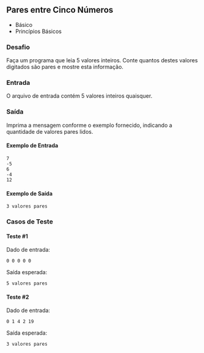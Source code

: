 ## Pares entre Cinco Números
* Básico
* Princípios Básicos

### Desafio
Faça um programa que leia 5 valores inteiros. Conte quantos destes valores digitados são pares e mostre esta informação.

### Entrada
O arquivo de entrada contém 5 valores inteiros quaisquer.

### Saída
Imprima a mensagem conforme o exemplo fornecido, indicando a quantidade de valores pares lidos.


#### Exemplo de Entrada	
~~~~
7
-5
6
-4
12
~~~~

#### Exemplo de Saída
~~~~
3 valores pares
~~~~

### Casos de Teste

#### Teste #1

Dado de entrada:
~~~~
0 0 0 0 0
~~~~
Saída esperada:
~~~~
5 valores pares
~~~~

#### Teste #2

Dado de entrada:
~~~~
0 1 4 2 19
~~~~
Saída esperada:
~~~~
3 valores pares
~~~~